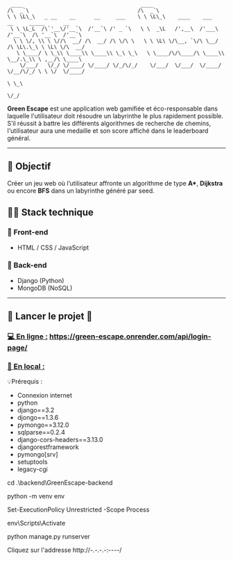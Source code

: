 ```                                                                                                                                                              
 ____                                      ____                                                
/\  _`\                                   /\  _`\                                              
\ \ \L\_\   _ __    __      __     ___    \ \ \L\_\    ____    ___      __     _____      __   
 \ \ \L_L  /\`'__\/'__`\  /'__`\ /' _ `\   \ \  _\L   /',__\  /'___\  /'__`\  /\ '__`\  /'__`\ 
  \ \ \/, \\ \ \//\  __/ /\  __/ /\ \/\ \   \ \ \L\ \/\__, `\/\ \__/ /\ \L\.\_\ \ \L\ \/\  __/ 
   \ \____/ \ \_\\ \____\\ \____\\ \_\ \_\   \ \____/\/\____/\ \____\\ \__/.\_\\ \ ,__/\ \____\
    \/___/   \/_/ \/____/ \/____/ \/_/\/_/    \/___/  \/___/  \/____/ \/__/\/_/ \ \ \/  \/____/
                                                                                 \ \_\         
                                                                                  \/_/         
```                                                                                                                                                        
**Green Escape** est une application web gamifiée et éco-responsable dans laquelle l'utilisateur doit résoudre un labyrinthe le plus rapidement possible.  
S’il réussit à battre les différents algorithmes de recherche de chemins, l'utilisateur aura une medaille et son score affiché dans le leaderboard général.  

---

## 🎯 Objectif

Créer un jeu web où l’utilisateur affronte un algorithme de type **A\***, **Dijkstra** ou encore **BFS** dans un labyrinthe généré par seed.

## 🧑‍💻 Stack technique

### 🔹 Front-end
- HTML / CSS / JavaScript

### 🔹 Back-end
- Django (Python)
- MongoDB (NoSQL)

---

## **🚀 Lancer le projet 🚀**

### <ins>💻 En ligne :</ins>  https://green-escape.onrender.com/api/login-page/

### <ins>💾 En local :</ins>

 💡Prérequis :
 - Connexion internet
 - python
 - django==3.2
 - djongo==1.3.6
 - pymongo==3.12.0
 - sqlparse==0.2.4
 - django-cors-headers==3.13.0
 - djangorestframework
 - pymongo[srv]
 - setuptools
 - legacy-cgi


 
 cd .\backend\GreenEscape-backend
 
 python -m venv env
 
 Set-ExecutionPolicy Unrestricted -Scope Process
 
 env\Scripts\Activate
 
 python manage.py runserver
 
 Cliquez sur l'addresse http://-.-.-.-:----/
